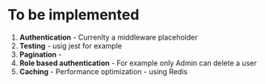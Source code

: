 # To be implemented

1. **Authentication** - Currenlty a middleware placeholder
2. **Testing** - usig jest for example
3. **Pagination** - 
4. **Role based authentication** - For example only Admin can delete a user
5. **Caching** - Performance optimization - using Redis
